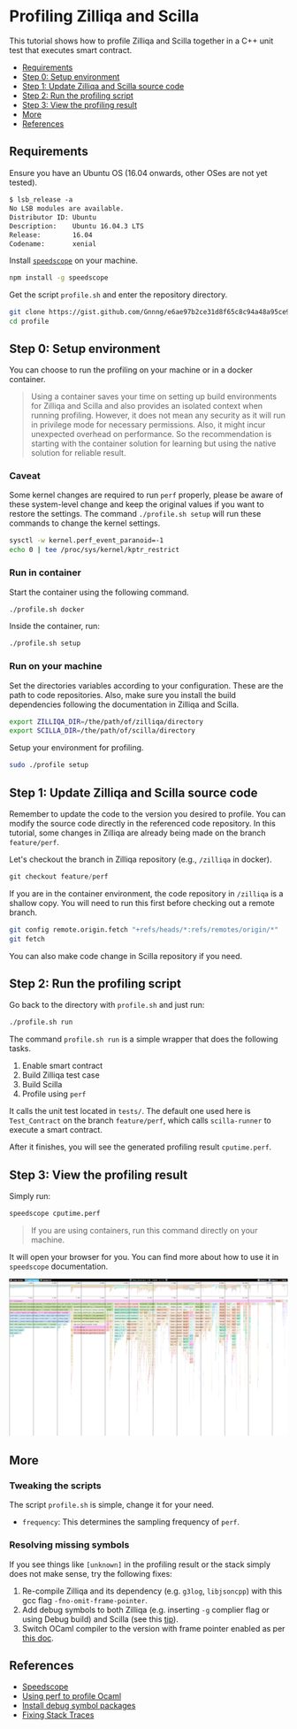 # Profiling Zilliqa and Scilla

This tutorial shows how to profile Zilliqa and Scilla together in a C++ unit test that executes smart contract.

<!-- TOC depthTo:2 -->

- [Requirements](#requirements)
- [Step 0: Setup environment](#step-0-setup-environment)
- [Step 1: Update Zilliqa and Scilla source code](#step-1-update-zilliqa-and-scilla-source-code)
- [Step 2: Run the profiling script](#step-2-run-the-profiling-script)
- [Step 3: View the profiling result](#step-3-view-the-profiling-result)
- [More](#more)
- [References](#references)

<!-- /TOC -->

## Requirements

Ensure you have an Ubuntu OS (16.04 onwards, other OSes are not yet tested).

```console
$ lsb_release -a
No LSB modules are available.
Distributor ID: Ubuntu
Description:    Ubuntu 16.04.3 LTS
Release:        16.04
Codename:       xenial
```

Install [`speedscope`](https://github.com/jlfwong/speedscope) on your machine.

```bash
npm install -g speedscope
```

Get the script `profile.sh` and enter the repository directory.

```bash
git clone https://gist.github.com/Gnnng/e6ae97b2ce31d8f65c8c94a48a95ce94 profile
cd profile
```

## Step 0: Setup environment

You can choose to run the profiling on your machine or in a docker container.

> Using a container saves your time on setting up build environments for Zilliqa and Scilla and also provides an isolated context when running profiling. However, it does not mean any security as it will run in privilege mode for necessary permissions. Also, it might incur unexpected overhead on performance. So the recommendation is starting with the container solution for learning but using the native solution for reliable result.

### Caveat

Some kernel changes are required to run `perf` properly, please be aware of these system-level change and keep the original values if you want to restore the settings. The command `./profile.sh setup` will run these commands to change the kernel settings.

```bash
sysctl -w kernel.perf_event_paranoid=-1
echo 0 | tee /proc/sys/kernel/kptr_restrict
```

### Run in container

Start the container using the following command.

```bash
./profile.sh docker
```

Inside the container, run:

```bash
./profile.sh setup
```

### Run on your machine

Set the directories variables according to your configuration. These are the path to code repositories. Also, make sure you install the build dependencies following the documentation in Zilliqa and Scilla.

```bash
export ZILLIQA_DIR=/the/path/of/zilliqa/directory
export SCILLA_DIR=/the/path/of/scilla/directory
```

Setup your environment for profiling.

```bash
sudo ./profile setup
```

## Step 1: Update Zilliqa and Scilla source code

Remember to update the code to the version you desired to profile. You can modify the source code directly in the referenced code repository. In this tutorial, some changes in Zilliqa are already being made on the branch `feature/perf`.

Let's checkout the branch in Zilliqa repository (e.g., `/zilliqa` in docker).

```cpp
git checkout feature/perf
```

If you are in the container environment, the code repository in `/zilliqa` is a shallow copy. You will need to run this first before checking out a remote branch.

```bash
git config remote.origin.fetch "+refs/heads/*:refs/remotes/origin/*"
git fetch
```

You can also make code change in Scilla repository if you need.

## Step 2: Run the profiling script

Go back to the directory with `profile.sh` and just run:

```bash
./profile.sh run
```

The command `profile.sh run` is a simple wrapper that does the following tasks.

1. Enable smart contract
2. Build Zilliqa test case
3. Build Scilla
4. Profile using `perf`

It calls the unit test located in `tests/`. The default one used here is `Test_Contract` on the branch `feature/perf`, which calls `scilla-runner` to execute a smart contract.

After it finishes, you will see the generated profiling result `cputime.perf`.

## Step 3: View the profiling result

Simply run:

```bash
speedscope cputime.perf
```

> If you are using containers, run this command directly on your machine.

It will open your browser for you. You can find more about how to use it in `speedscope` documentation.

![speedscope](images/tools/profiling/speedscope.png)

## More

### Tweaking the scripts

The script `profile.sh` is simple, change it for your need.

- `frequency`: This determines the sampling frequency of `perf`.

### Resolving missing symbols

If you see things like `[unknown]` in the profiling result or the stack simply does not make sense, try the following fixes:

1. Re-compile Zilliqa and its dependency (e.g. `g3log`, `libjsoncpp`) with this gcc flag `-fno-omit-frame-pointer`.
2. Add debug symbols to both Zilliqa (e.g. inserting `-g` complier flag or using Debug build) and Scilla (see this [tip](https://github.com/Zilliqa/scilla/wiki/Profiling-Scilla-:-Tips)).
3. Switch OCaml compiler to the version with frame pointer enabled as per [this doc](https://ocaml.org/learn/tutorials/performance_and_profiling.html#Using-perf-on-Linux).

## References

- [Speedscope](https://github.com/jlfwong/speedscope)
- [Using perf to profile Ocaml](https://ocaml.org/learn/tutorials/performance_and_profiling.html#Using-perf-on-Linux)
- [Install debug symbol packages](https://wiki.ubuntu.com/Debug%20Symbol%20Packages)
- [Fixing Stack Traces](http://www.brendangregg.com/perf.html#StackTraces)
